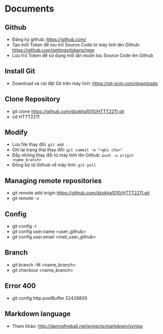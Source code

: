 # Documents
## Github
- Đăng ký github: https://github.com/
- Tạo mới Token để lưu trữ Source Code từ máy tính lên Github: https://github.com/settings/tokens/new
- Lưu trữ Token để sử dụng mổi lần muốn lưu Source Code lên Github
## Install Git
- Download và cài đặt Git trên máy tính: https://git-scm.com/downloads
## Clone Repository
- git clone https://github.com/dzokha1010/HTTT2211.git
- cd HTTT2211
## Modify
- Lưu file thay đổi: `git add .`
- Ghi lại trạng thái thay đổi: `git commit -m "<ghi chú>"`
- Đẩy những thay đổi từ máy tính lên Github: `push -u origin <name_branch>`
- Đồng bộ từ Github về máy tính: `git pull`
## Managing remote repositories
- git remote add origin https://github.com/dzokha1010/HTTT2211.git
- git remote -v
## Config
- git config -l
- git config user.name <user_github>
- git config user.email <mail_user_github>
## Branch
- git branch -M <name_branch>
- git checkout <name_branch>
## Error 400
- git config http.postBuffer 52428800
## Markdown language
- Tham khảo: http://daringfireball.net/projects/markdown/syntax
